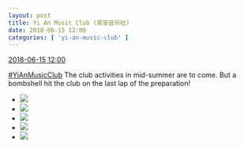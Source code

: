 ```yaml
---
layout: post
title: Yi An Music Club (易安音乐社)
date: 2018-06-15 12:00
categories: [ 'yi-an-music-club' ]
---
```


<div class="weibo-info">
  <a href="https://weibo.com/6094546964/GlsuwtSLS">2018-06-15 12:00</a>
</div>

[#YiAnMusicClub](https://weibo.com/p/100808beae2e3e05b17b64f63ebedca39f19b2/super_index) The club activities in mid-summer are to come. But a bombshell hit the club on the last lap of the preparation!

<!-- more -->

<ul class="weibo-pic-list-2">
  <li class="weibo-pic">
    <a href="https://wx1.sinaimg.cn/mw690/006Es64Agy1fsbotn2tvjj30m84ahu0x.jpg"><img src="https://wx1.sinaimg.cn/thumb150/006Es64Agy1fsbotn2tvjj30m84ahu0x.jpg"/></a>
  </li>
  <li class="weibo-pic">
    <a href="https://wx2.sinaimg.cn/mw690/006Es64Agy1fsbotnuvp2j30m83r7qv5.jpg"><img src="https://wx2.sinaimg.cn/thumb150/006Es64Agy1fsbotnuvp2j30m83r7qv5.jpg"/></a>
  </li>
  <li class="weibo-pic">
    <a href="https://wx1.sinaimg.cn/mw690/006Es64Agy1fsbotx14fzj30m86yfkjm.jpg"><img src="https://wx1.sinaimg.cn/thumb150/006Es64Agy1fsbotx14fzj30m86yfkjm.jpg"/></a>
  </li>
  <li class="weibo-pic">
    <a href="https://wx3.sinaimg.cn/mw690/006Es64Agy1fsbotszglhj30m83ranpd.jpg"><img src="https://wx3.sinaimg.cn/thumb150/006Es64Agy1fsbotszglhj30m83ranpd.jpg"/></a>
  </li>
  <li class="weibo-pic">
    <a href="https://wx3.sinaimg.cn/mw690/006Es64Agy1fsbotv96i0j30m842rnpd.jpg"><img src="https://wx3.sinaimg.cn/thumb150/006Es64Agy1fsbotv96i0j30m842rnpd.jpg"/></a>
  </li>
</ul>

